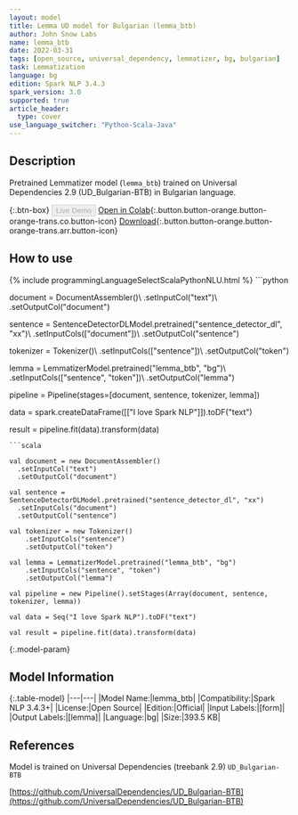```yaml
---
layout: model
title: Lemma UD model for Bulgarian (lemma_btb)
author: John Snow Labs
name: lemma_btb
date: 2022-03-31
tags: [open_source, universal_dependency, lemmatizer, bg, bulgarian]
task: Lemmatization
language: bg
edition: Spark NLP 3.4.3
spark_version: 3.0
supported: true
article_header:
  type: cover
use_language_switcher: "Python-Scala-Java"
---
```


## Description

Pretrained Lemmatizer model (`lemma_btb`) trained on Universal Dependencies 2.9 (UD_Bulgarian-BTB) in Bulgarian language.

{:.btn-box}
<button class="button button-orange" disabled>Live Demo</button>
[Open in Colab](https://colab.research.google.com/github/JohnSnowLabs/spark-nlp-workshop/blob/master/jupyter/annotation/english/model-downloader/Create%20custom%20pipeline%20-%20NerDL.ipynb){:.button.button-orange.button-orange-trans.co.button-icon}
[Download](https://s3.amazonaws.com/auxdata.johnsnowlabs.com/public/models/lemma_btb_bg_3.4.3_3.0_1648738602851.zip){:.button.button-orange.button-orange-trans.arr.button-icon}

## How to use



<div class="tabs-box" markdown="1">
{% include programmingLanguageSelectScalaPythonNLU.html %}
```python
          
document = DocumentAssembler()\ 
    .setInputCol("text")\ 
    .setOutputCol("document")

sentence = SentenceDetectorDLModel.pretrained("sentence_detector_dl", "xx")\ 
    .setInputCols(["document"])\ 
    .setOutputCol("sentence")

tokenizer = Tokenizer()\ 
    .setInputCols(["sentence"])\ 
    .setOutputCol("token") 

lemma = LemmatizerModel.pretrained("lemma_btb", "bg")\ 
    .setInputCols(["sentence", "token"])\ 
    .setOutputCol("lemma")
    
pipeline = Pipeline(stages=[document, sentence, tokenizer, lemma])
    
data = spark.createDataFrame([["I love Spark NLP"]]).toDF("text")

result = pipeline.fit(data).transform(data)
    

```
```scala

val document = new DocumentAssembler()
  .setInputCol("text")
  .setOutputCol("document")

val sentence = SentenceDetectorDLModel.pretrained("sentence_detector_dl", "xx")
  .setInputCols("document")
  .setOutputCol("sentence")

val tokenizer = new Tokenizer() 
    .setInputCols("sentence") 
    .setOutputCol("token")
    
val lemma = LemmatizerModel.pretrained("lemma_btb", "bg")
    .setInputCols("sentence", "token")
    .setOutputCol("lemma")
    
val pipeline = new Pipeline().setStages(Array(document, sentence, tokenizer, lemma))

val data = Seq("I love Spark NLP").toDF("text")

val result = pipeline.fit(data).transform(data)
```
</div>

{:.model-param}
## Model Information

{:.table-model}
|---|---|
|Model Name:|lemma_btb|
|Compatibility:|Spark NLP 3.4.3+|
|License:|Open Source|
|Edition:|Official|
|Input Labels:|[form]|
|Output Labels:|[lemma]|
|Language:|bg|
|Size:|393.5 KB|

## References

Model is trained on Universal Dependencies (treebank 2.9) `UD_Bulgarian-BTB`

[https://github.com/UniversalDependencies/UD_Bulgarian-BTB](https://github.com/UniversalDependencies/UD_Bulgarian-BTB)